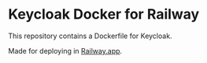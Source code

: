# Keycloak Docker for Railway

This repository contains a Dockerfile for Keycloak.

Made for deploying in [Railway.app](https://railway.app).
